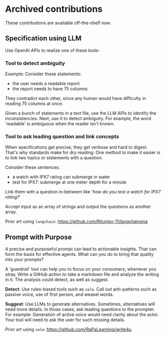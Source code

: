 # Archived contributions

These contributions are available off-the-shelf now.

## Specification using LLM

Use OpenAI APIs to realize one of these tools-

### Tool to detect ambiguity

Example: Consider these statements:

- the user needs a readable report
- the report needs to have 75 columns

They contradict each other, since any human would have difficulty in reading 75 columns at once.

Given a bunch of statements in a text file, use the LLM APIs to identify the inconsistencies.
Next, use it to detect ambiguity. For example, the word 'readable' is ambiguous when the reader isn't known.

### Tool to ask leading question and link concepts

When specifications get precise, they get verbose and hard to digest. That's why standards make for dry reading.
One method to make it easier is to link two topics or statements with a question.

Consider these sentences:

- a watch with IPX7 rating can submerge in water
- test for IPX7: submerge at one meter depth for a minute

Link them with a question in-between like '_how do you test a watch for IPX7 rating?_'

Accept input as an array of strings and output the questions as another array.

Prior art using `langchain`: https://github.com/Ritunjay-11/langchainqna

## Prompt with Purpose

A precise and purposeful prompt can lead to actionable insights. That can form the basis for effective agents.
What can you do to bring that quality into your prompts?

A 'guardrail' tool can help you to focus on your consumers, whenever you stray. Write a GitHub action to take a markdown file and analyze the writing in it. The analysis could detect, as well as suggest.

**Detect**:
Use rules-based tools such as `vale`. Call out anti-patterns such as passive voice, use of first person, and weasel words.

**Suggest**:
Use LLMs to generate alternatives. Sometimes, alternatives will need more details. In those cases, ask leading questions to the prompter.
For example: Generation of active voice would need clarity about the actor. Your tool will need to ask the user for such missing details.

Prior art using `vale`: <https://github.com/RaPaLearning/write4u>
